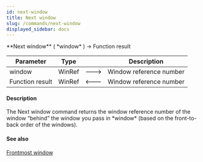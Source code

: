 ```yaml
---
id: next-window
title: Next window
slug: /commands/next-window
displayed_sidebar: docs
---
```


<!--REF #_command_.Next window.Syntax-->**Next window** ( *window* ) -> Function result<!-- END REF-->
<!--REF #_command_.Next window.Params-->
| Parameter | Type |  | Description |
| --- | --- | --- | --- |
| window | WinRef | &#x1F852; | Window reference number |
| Function result | WinRef | &#x1F850; | Window reference number |

<!-- END REF-->

#### Description 

<!--REF #_command_.Next window.Summary-->The Next window command returns the window reference number of the window “behind” the window you pass in *window* (based on the front-to-back order of the windows).<!-- END REF-->

#### See also 

[Frontmost window](frontmost-window.md)  